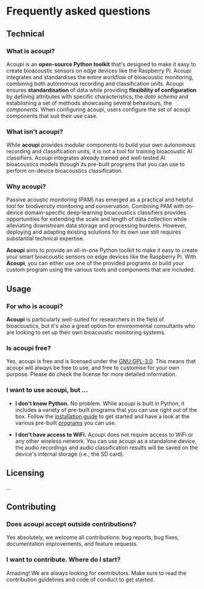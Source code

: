
# Frequently asked questions

## Technical 

### What is acoupi? 
Acoupi is an **open-source Python toolkit** that's designed to make it easy to create bioacoustic sensors on edge devices like the Raspberry Pi. Acoupi integrates and standardises the entire workflow of bioacoustic monitoring, combining both autonomous recording and classification units. Acoupi ensures **standardisation** of data while providing **flexibility of configuration** by defining attributes with specific characteristics, the *data schema* and establishing a set of methods showcasing several behaviours, the *components*. When configuring acoupi, users configure the set of acoupi components that suit their use case. 

### What isn't acoupi?
While **acoupi** provides modular components to build your own autonomous recording and classification units, it is not a tool for training bioacoustic AI classifiers. Acoupi integrates already trained and well-tested AI bioacoustics models through its pre-built programs that you can use to perform on-device bioacoustics classification. 

### Why acoupi? 
Passive acoustic monitoring (PAM) has emerged as a practical and helpful tool for biodiversity monitoring and conservation. Combining PAM with on-device domain-specific deep-learning bioacoustics classifiers provides opportunities for extending the scale and length of data collection while alleviating downstream data storage and processing burdens. However, deploying and adapting existing solutions for its own use still requires substantial technical expertise. 

**Acoupi** aims to provide an all-in-one Python toolkit to make it easy to create your smart bioacoustic sensors on edge devices like the Raspberry Pi. With **Acoupi**, you can either use one of the provided programs or build your custom program using the various tools and components that are included.


## Usage

### For who is acoupi? 
**Acoupi** is particularly well-suited for researchers in the field of bioacoustics, but it's also a great option for environmental consultants who are looking to set up their own bioacoustic monitoring systems. 

### Is acoupi free?
Yes, acoupi is free and is licensed under the [GNU GPL-3.0](license.md). This means that acoupi will always be free to use, and free to customise for your own purpose. Please do check the license for more detailed information. 


### I want to use acoupi, but ...
- **I don't know Python.** No problem. While acoupi is built in Python, it includes a variety of pre-built programs that you can use right out of the box. Follow the [installation guide](installation.md) to get started and have a look at the various pre-built [programs](programs.md) you can use. 

- **I don't have access to WiFi.** Acoupi does not require access to WiFi or any other wireless network. You can use acoupi as a standalone device, the audio recordings and audio classification results will be saved on the device's internal storage (i.e., the SD card). 

## Licensing
...

## Contributing

### Does acoupi accept outside contributions? 
Yes absolutely, we welcome all contributions: bug reports, bug fixes, documentation improvements, and feature requests.  

### I want to contribute. Where do I start?
Amazing! We are always looking for contributors. Make sure to read the contribution guidelines and code of conduct to get started.
